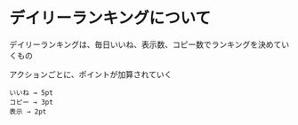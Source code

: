 # デイリーランキングについて

デイリーランキングは、毎日いいね、表示数、コピー数でランキングを決めていくもの

アクションごとに、ポイントが加算されていく

```
いいね → 5pt
コピー → 3pt
表示 → 2pt
```

